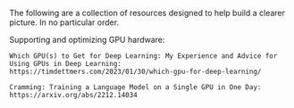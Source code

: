 The following are a collection of resources designed to help build a clearer picture. In no particular order.

Supporting and optimizing GPU hardware:

    Which GPU(s) to Get for Deep Learning: My Experience and Advice for Using GPUs in Deep Learning:
    https://timdettmers.com/2023/01/30/which-gpu-for-deep-learning/

    Cramming: Training a Language Model on a Single GPU in One Day:
    https://arxiv.org/abs/2212.14034